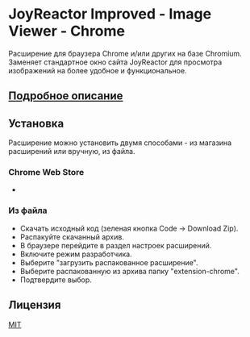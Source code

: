 
# JoyReactor Improved - Image Viewer - Chrome
Расширение для браузера Chrome и/или других на базе Chromium.
Заменяет стандартное окно сайта JoyReactor для просмотра изображений на более удобное и функциональное. 


## [Подробное описание](https://github.com/Melserval/JoyReactorImproved-ImageViewer-Docs#readme)

## Установка
Расширение можно установить двумя способами - из магазина расширений или вручную, из файла.

### Chrome Web Store 
-

### Из файла
- Скачать исходный код (зеленая кнопка Code -> Download Zip).
- Распакуйте скачанный архив.
- В браузере перейдите в раздел настроек расширений.
- Включите режим разработчика.
- Выберите "загрузить распакованное расширение".
- Выберите распакованную из архива папку "extension-chrome".
- Подтвердите выбор.


## Лицензия
[MIT](LICENSE)
